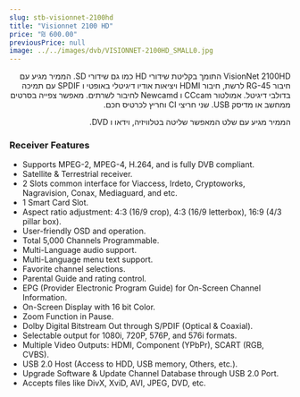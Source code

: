 ```yaml
---
slug: stb-visionnet-2100hd
title: "Visionnet 2100 HD"
price: "₪ 600.00"
previousPrice: null
image: ../../images/dvb/VISIONNET-2100HD_SMALL0.jpg
---
```


<div dir="rtl">
VisionNet 2100HD התומך בקליטת שידורי HD כמו גם שידורי SD. הממיר מגיע עם חיבור RG-45 לרשת, חיבור HDMI ויציאות אודיו דיגיטלי באופטי ו SPDIF עם תמיכה בדולבי דיגיטל. אמולטור CCcam ו Newcamd לחיבור לשרתים. מאפשר צפייה בסרטים ממחשב או מדיסק USB. שני חריצי CI וחריץ לכרטיס חכם.

הממיר מגיע עם שלט המאפשר שליטה בטלוויזיה, וידאו ו DVD.

</div>

### Receiver Features

- Supports MPEG-2, MPEG-4, H.264, and is fully DVB compliant.
- Satellite & Terrestrial receiver.
- 2 Slots common interface for Viaccess, Irdeto, Cryptoworks, Nagravision, Conax, Mediaguard, and etc.
- 1 Smart Card Slot.
- Aspect ratio adjustment: 4:3 (16/9 crop), 4:3 (16/9 letterbox), 16:9 (4/3 pillar box).
- User-friendly OSD and operation.
- Total 5,000 Channels Programmable.
- Multi-Language audio support.
- Multi-Language menu text support.
- Favorite channel selections.
- Parental Guide and rating control.
- EPG (Provider Electronic Program Guide) for On-Screen Channel Information.
- On-Screen Display with 16 bit Color.
- Zoom Function in Pause.
- Dolby Digital Bitstream Out through S/PDIF (Optical & Coaxial).
- Selectable output for 1080i, 720P, 576P, and 576i formats.
- Multiple Video Outputs: HDMI, Component (YPbPr), SCART (RGB, CVBS).
- USB 2.0 Host (Access to HDD, USB memory, Others, etc.).
- Upgrade Software & Update Channel Database through USB 2.0 Port.
- Accepts files like DivX, XviD, AVI, JPEG, DVD, etc.

